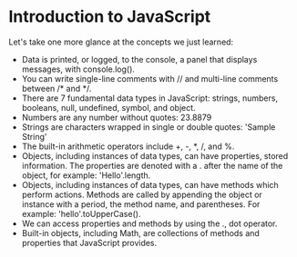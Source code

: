 # Introduction to JavaScript
Let's take one more glance at the concepts we just learned:

* Data is printed, or logged, to the console, a panel that displays messages, with console.log().
* You can write single-line comments with // and multi-line comments between /* and */.
* There are 7 fundamental data types in JavaScript: strings, numbers, booleans, null, undefined, symbol, and object.
* Numbers are any number without quotes: 23.8879
* Strings are characters wrapped in single or double quotes: 'Sample String'
* The built-in arithmetic operators include +, -, *, /, and %.
* Objects, including instances of data types, can have properties, stored information. The properties are denoted with a . after the name of the object, for example: 'Hello'.length.
* Objects, including instances of data types, can have methods which perform actions. Methods are called by appending the object or instance with a period, the method name, and parentheses. For example: 'hello'.toUpperCase().
* We can access properties and methods by using the ., dot operator.
* Built-in objects, including Math, are collections of methods and properties that JavaScript provides.
